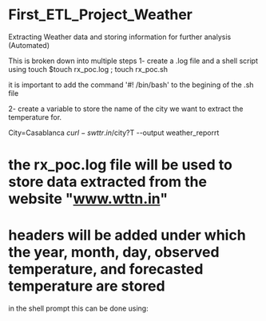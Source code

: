 # First_ETL_Project_Weather
Extracting Weather data and storing information for further analysis (Automated)

This is broken down into multiple steps
1- create a .log file and a shell script using touch
$touch rx_poc.log ; touch rx_poc.sh

it is important to add the command '#! /bin/bash' to the begining of the .sh file

2- create a variable to store the name of the city we want to extract the temperature for.

City=Casablanca
$curl -s wttr.in/$city?T --output weather_reporrt

# the rx_poc.log file will be used to store data extracted from the website "www.wttn.in"
# headers will be added under which the year, month, day, observed temperature, and forecasted temperature are stored
in the shell prompt this can be done using:
